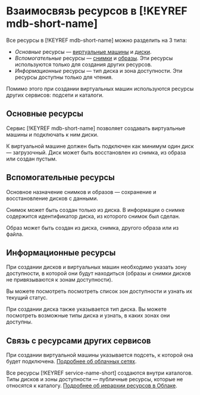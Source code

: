 # Взаимосвязь ресурсов в [!KEYREF mdb-short-name]

Все ресурсы в [!KEYREF mdb-short-name] можно разделить на 3 типа:
* _Основные_ ресурсы — [виртуальные машины](vm.md) и [диски](disk.md).
* _Вспомогательные_ ресурсы — [снимки](snapshot.md) и [образы](images.md). Эти ресурсы используются только для создания других ресурсов.
* _Информационные_ ресурсы — тип диска и зона доступности. Эти ресурсы доступны только для чтения.

Помимо этого при создании виртуальных машин используются ресурсы других сервисов: подсети и каталоги.


## Основные ресурсы

Сервис [!KEYREF mdb-short-name] позволяет создавать виртуальные машины и подключать к ним диски.

К виртуальной машине должен быть подключен как минимум один диск — загрузочный. Диск может быть восстановлен из снимка, из образа или создан пустым.


## Вспомогательные ресурсы

Основное назначение снимков и образов — сохранение и восстановление дисков с данными.

Снимок может быть создан только из диска. В информации о снимке содержится идентификатор диска, из которого снимок был сделан.

Образ может быть создан из диска, снимка, другого образа или из файла.


## Информационные ресурсы

При создании дисков и виртуальных машин необходимо указать зону доступности, в которой они будут находиться (образы и снимки дисков не привязываются к зонам доступности).

Вы можете посмотреть посмотреть список зон доступности и узнать их текущий статус.

При создании диска также указывается тип диска. Вы можете посмотреть возможные типы диска и узнать, в каких зонах они доступны.

## Связь с ресурсами других сервисов

При создании виртуальной машины указывается подсеть, к которой она будет подключена. [Подробнее об облачных сетях](../../vpc/concepts/network.md).

Все ресурсы [!KEYREF service-name-short] создаются внутри каталогов. Типы дисков и зоны доступности — публичные ресурсы, которые не относятся к каталогу. [Подробнее об иерархии ресурсов в Облаке](../../resource-manager/concepts/resources-hierarchy.md).
